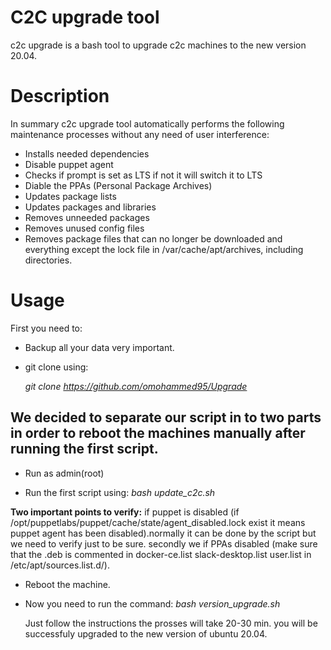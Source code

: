 # C2C upgrade tool

c2c upgrade is a bash tool to upgrade c2c machines to the new version 20.04.


# Description

In summary c2c upgrade tool automatically performs the following maintenance processes without any need of user interference:

* Installs needed dependencies
* Disable puppet agent
* Checks if prompt is set as LTS if not it will switch it to LTS
* Diable the PPAs (Personal Package Archives)
* Updates package lists
* Updates packages and libraries
* Removes unneeded packages
* Removes unused config files
* Removes package files that can no longer be downloaded and everything except the lock file in /var/cache/apt/archives, including directories.

# Usage

First you need to:

* Backup all your data very important.

* git clone using:

  *git clone https://github.com/omohammed95/Upgrade*

## We decided to separate our script in to two parts in order to reboot the machines manually after running the first script.

* Run as admin(root)

* Run the first script using: 
*bash update_c2c.sh*


**Two important points to verify:** if puppet is disabled (if /opt/puppetlabs/puppet/cache/state/agent_disabled.lock exist it means puppet agent has been disabled).normally it can be done by the script but we need to verify just to be sure. secondly we if PPAs disabled (make sure that the .deb is commented in docker-ce.list slack-desktop.list user.list in /etc/apt/sources.list.d/).

* Reboot the machine.
* Now you need to run the command: 
*bash version_upgrade.sh*

  Just follow the instructions the prosses will take 20-30 min. you will be successfuly upgraded to the new version of ubuntu 20.04.   


